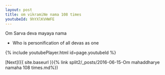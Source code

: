 ```yaml
---
layout: post
title: om vikramiNe nama 108 times
youtubeId: 9hYXlKVHWFE
---
```

 
 
Om Sarva deva mayaya nama 
 
 -  Who is personification of all devas as one 
 
  
 
  
 
 
 
 
 
 


{% include youtubePlayer.html id=page.youtubeId %}
 
[Next]({{ site.baseurl }}{% link  split2/_posts/2016-06-15-Om mahaddharye namaha 108 times.md%})
 
